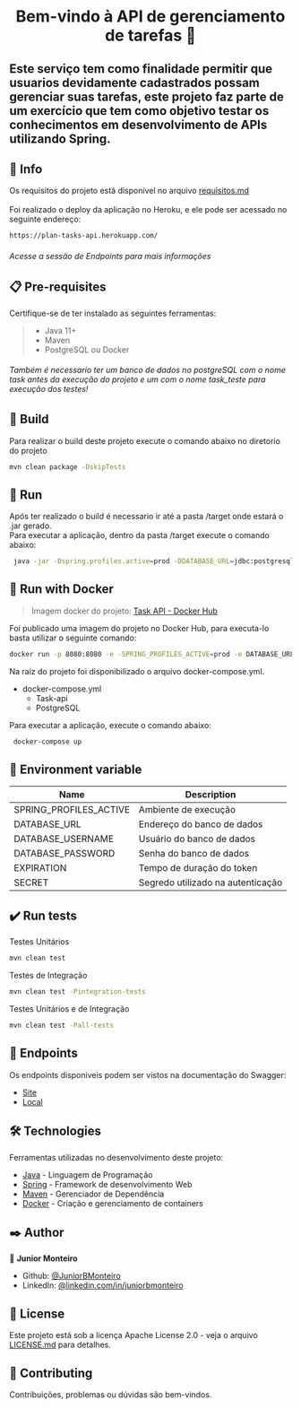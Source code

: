 <h1 align="center">Bem-vindo à API de gerenciamento de tarefas 👋</h1>

<h2> Este serviço tem como finalidade permitir que usuarios devidamente cadastrados possam gerenciar suas tarefas, este projeto faz parte de um exercício que tem como objetivo testar os conhecimentos em desenvolvimento de APIs utilizando Spring.</h2>

## :pushpin: Info
Os requisitos do projeto está disponível no arquivo [requisitos.md](https://github.com/JuniorBMonteiro/task-api/blob/main/requisitos.md)<br>   
Foi realizado o deploy da aplicação no Heroku, e ele pode ser acessado no seguinte endereço:

```sh
https://plan-tasks-api.herokuapp.com/
```
<h6>Acesse a sessão de Endpoints para mais informações</h6>

  
## 📋 Pre-requisites
Certifique-se de ter instalado as seguintes ferramentas:

>* Java 11+
>* Maven
>* PostgreSQL ou Docker
<h6>Também é necessario ter um banco de dados no postgreSQL com o nome task antes da execução do projeto e um com o nome task_teste para execução dos testes!<h6>  

## :wrench: Build 
Para realizar o build deste projeto execute o comando abaixo no diretorio do projeto

```sh
mvn clean package -DskipTests
```

## 🚀 Run

Após ter realizado o build é necessario ir até a pasta /target onde estará o .jar gerado.  
Para executar a aplicação, dentro da pasta /target execute o comando abaixo: 

```sh
 java -jar -Dspring.profiles.active=prod -DDATABASE_URL=jdbc:postgresql://localhost:5432/task -DDATABASE_USERNAME=? -DDATABASE_PASSWORD=? -DEXPIRATION=? -DSECRET=? task-0.0.1-SNAPSHOT.jar

```

## 🚀 Run with Docker
>Imagem docker do projeto: <a href="https://hub.docker.com/r/juniorbmonteiro/task-api">Task API - Docker Hub</a> 

Foi publicado uma imagem do projeto no Docker Hub, para executa-lo basta utilizar o seguinte comando:

```sh
docker run -p 8080:8080 -e -SPRING_PROFILES_ACTIVE=prod -e DATABASE_URL=jdbc:postgresql://localhost:5432/task -e DATABASE_USERNAME=? -e DATABASE_PASSWORD=? -e EXPIRATION=? -e SECRET=? --net=host juniorbmonteiro/task-api
```

Na raiz do projeto foi disponibilizado o arquivo docker-compose.yml.  

* docker-compose.yml
  * Task-api
  * PostgreSQL
  
Para executar a aplicação, execute o comando abaixo:
```sh
 docker-compose up
```

## :key: Environment variable

|Name|Description|
|---|---|
|SPRING_PROFILES_ACTIVE|Ambiente de execução|
|DATABASE_URL|Endereço do banco de dados|
|DATABASE_USERNAME|Usuário do banco de dados|
|DATABASE_PASSWORD|Senha do banco de dados|
|EXPIRATION|Tempo de duração do token|
|SECRET|Segredo utilizado na autenticação|

## :heavy_check_mark: Run tests

Testes Unitários
```sh
mvn clean test
```
Testes de Integração
```sh
mvn clean test -Pintegration-tests
```
Testes Unitários e de Integração
```sh
mvn clean test -Pall-tests
```
## :dart: Endpoints
Os endpoints disponiveis podem ser vistos na documentação do Swagger:
* [Site](https://plan-tasks-api.herokuapp.com/swagger-ui/index.html)
* [Local](http://localhost:8080/swagger-ui.html)

## 🛠️ Technologies

Ferramentas utilizadas no desenvolvimento deste projeto:
* [Java](https://www.oracle.com/br/java/) - Linguagem de Programação
* [Spring](https://spring.io/) - Framework de desenvolvimento Web
* [Maven](https://maven.apache.org/) - Gerenciador de Dependência
* [Docker](https://www.docker.com/) - Criação e gerenciamento de containers

## ✒️ Author

👤 **Junior Monteiro**

* Github: [@JuniorBMonteiro](https://github.com/JuniorBMonteiro)
* LinkedIn: [@linkedin.com\/in\/juniorbmonteiro](https://linkedin.com/in/linkedin.com\/in\/juniorbmonteiro)

## 📄 License

Este projeto está sob a licença Apache License 2.0 - veja o arquivo [LICENSE.md](https://github.com/JuniorBMonteiro/task-api/blob/main/LICENSE) para detalhes.

## 🎁 Contributing

Contribuições, problemas ou dúvidas são bem-vindos.
